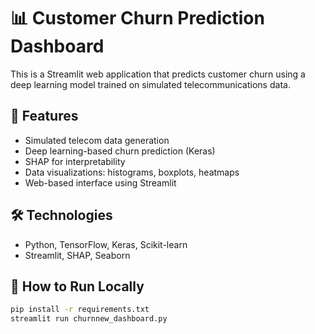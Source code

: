 # 📊 Customer Churn Prediction Dashboard

This is a Streamlit web application that predicts customer churn using a deep learning model trained on simulated telecommunications data.

## 🚀 Features
- Simulated telecom data generation
- Deep learning-based churn prediction (Keras)
- SHAP for interpretability
- Data visualizations: histograms, boxplots, heatmaps
- Web-based interface using Streamlit

## 🛠 Technologies
- Python, TensorFlow, Keras, Scikit-learn
- Streamlit, SHAP, Seaborn

## 🔧 How to Run Locally
```bash
pip install -r requirements.txt
streamlit run churnnew_dashboard.py
